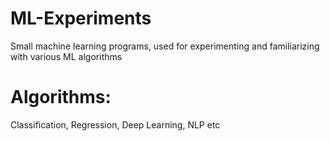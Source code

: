 # ML-Experiments
Small machine learning programs, used for experimenting and familiarizing with various ML algorithms

# Algorithms:
Classification, Regression, Deep Learning, NLP etc
